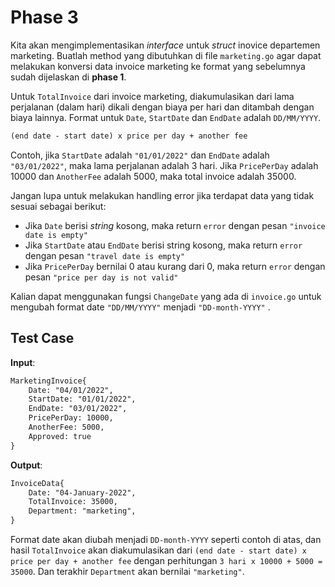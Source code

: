 # Phase 3

Kita akan mengimplementasikan _interface_ untuk _struct_ inovice departemen marketing. Buatlah method yang dibutuhkan di file `marketing.go` agar dapat melakukan konversi data invoice marketing ke format yang sebelumnya sudah dijelaskan di **phase 1**.

Untuk `TotalInvoice` dari invoice marketing, diakumulasikan dari lama perjalanan (dalam hari) dikali dengan biaya per hari dan ditambah dengan biaya lainnya. Format untuk `Date`, `StartDate` dan `EndDate` adalah `DD/MM/YYYY`.

```txt
(end date - start date) x price per day + another fee
```

Contoh, jika `StartDate` adalah `"01/01/2022"` dan `EndDate` adalah `"03/01/2022"`, maka lama perjalanan adalah 3 hari. Jika `PricePerDay` adalah 10000 dan `AnotherFee` adalah 5000, maka total invoice adalah 35000.

Jangan lupa untuk melakukan handling error jika terdapat data yang tidak sesuai sebagai berikut:

- Jika `Date` berisi _string_ kosong, maka return `error` dengan pesan `"invoice date is empty"`
- Jika `StartDate` atau `EndDate` berisi string kosong, maka return `error` dengan pesan `"travel date is empty"`
- Jika `PricePerDay` bernilai 0 atau kurang dari 0, maka return `error` dengan pesan `"price per day is not valid"`

Kalian dapat menggunakan fungsi `ChangeDate` yang ada di `invoice.go` untuk mengubah format date `"DD/MM/YYYY"` menjadi `"DD-month-YYYY"` .

## Test Case

**Input**:

```txt
MarketingInvoice{
    Date: "04/01/2022",
    StartDate: "01/01/2022",
    EndDate: "03/01/2022",
    PricePerDay: 10000,
    AnotherFee: 5000,
    Approved: true
}
```

**Output**:

```txt
InvoiceData{
    Date: "04-January-2022",
    TotalInvoice: 35000,
    Department: "marketing",
}
```

Format date akan diubah menjadi `DD-month-YYYY` seperti contoh di atas, dan hasil `TotalInvoice` akan diakumulasikan dari `(end date - start date) x price per day + another fee` dengan perhitungan `3 hari x 10000 + 5000 = 35000`. Dan terakhir `Department` akan bernilai `"marketing"`.
